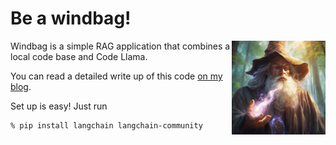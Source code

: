 # Be a windbag!

<img src="img/windbag.png" align="right"
     alt="Windbag logo" width="150" height="150">

Windbag is a simple RAG application that combines a local code base and Code Llama. 

You can read a detailed write up of this code [on my blog](https://www.thediscoblog.com/extending-code-llama/). 

Set up is easy! Just run

```bash
% pip install langchain langchain-community
```